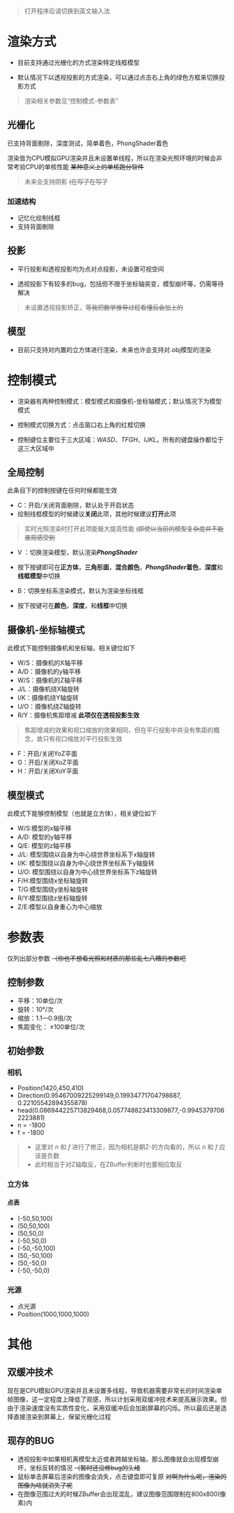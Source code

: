 > 打开程序后请切换到英文输入法
# 渲染方式
- 目前支持通过光栅化的方式渲染特定线框模型

- 默认情况下以透视投影的方式渲染，可以通过点击右上角的绿色方框来切换投影方式

> 渲染相关参数见“控制模式-参数表”

## 光栅化

已支持背面剔除，深度测试，简单着色，PhongShader着色

渲染皆为CPU模拟GPU渲染并且未设置单线程，所以在渲染光照环境的时候会非常考验CPU的单核性能 ~~某种意义上的单核跑分软件~~

> 未来会支持阴影 ~~(在写了在写了~~

### 加速结构
- 记忆化绘制线框
- 支持背面剔除

## 投影

- 平行投影和透视投影均为点对点投影，未设置可视空间

- 透视投影下有较多的bug，包括但不限于坐标轴突变，模型崩坏等，仍需等待解决

> 未设置透视投影矫正，~~等我把数学推导过程看懂后会加上的~~

## 模型

- 目前只支持对内置的立方体进行渲染，未来也许会支持对.obj模型的渲染

# 控制模式
- 渲染器有两种控制模式：模型模式和摄像机-坐标轴模式；默认情况下为模型模式

- 控制模式切换方式：点击窗口右上角的红框切换

- 控制键位主要位于三大区域：*WASD*、*TFGH*、*IJKL*。所有的键盘操作都位于这三大区域中

## 全局控制
此条目下的控制按键在任何时候都能生效
- C：开启/关闭背面剔除，默认处于开启状态
- 绘制线框模型的时候建议**关闭**此项，其他时候建议**打开**此项
 > 实时光照渲染时打开此项能极大提高性能 ~~(即使以当前的模型复杂度并不能直观感受到~~
 
- V ：切换渲染模型，默认渲染***PhongShader***
- 按下按键即可在**正方体**，**三角形面**，**混合颜色**，***PhongShader*着色**，**深度**和**线框模型**中切换

- B：切换坐标系渲染模式，默认为渲染坐标线框
- 按下按键可在**颜色**，**深度**，和**线框**中切换

## 摄像机-坐标轴模式
此模式下能控制摄像机和坐标轴，相关键位如下
- W/S：摄像机的X轴平移
- A/D：摄像机的y轴平移
- W/S：摄像机的Z轴平移
- J/L：摄像机绕X轴旋转
- I/K：摄像机绕Y轴旋转
- U/O：摄像机绕Z轴旋转
- R/Y：摄像机焦距增减 **此项仅在透视投影生效**
> 焦距增减的效果和视口缩放的效果相同，但在平行投影中并没有焦距的概念，故只有视口缩放对平行投影生效
- F：开启/关闭YoZ平面
- G：开启/关闭XoZ平面
- H：开启/关闭XoY平面
  
## 模型模式
此模式下能够控制模型（也就是立方体），相关键位如下
- W/S:模型的x轴平移
- A/D: 模型的y轴平移
- Q/E: 模型的z轴平移
- J/L: 模型围绕以自身为中心绕世界坐标系下x轴旋转
- I/K: 模型围绕以自身为中心绕世界坐标系下y轴旋转
- U/O: 模型围绕以自身为中心绕世界坐标系下z轴旋转
- F/H:模型围绕x坐标轴旋转
- T/G:模型围绕y坐标轴旋转
- R/Y:模型围绕z坐标轴旋转
- Z/E:模型以自身重心为中心缩放

# 参数表
仅列出部分参数 ~~（你也不想看光照和材质的那些乱七八糟的参数吧~~
## 控制参数
- 平移：10单位/次
- 旋转：10°/次
- 缩放：1.1—0.9倍/次
- 焦距变化： ±100单位/次

## 初始参数
### 相机
- Position(1420,450,410) 
- Direction(0.95467009225299149,0.19934771704798687,	0.22105542894355878)
- head(0.086944225713829468,0.057748823413309877,-0.99453797062223881)
- n = -1800
- f = -1800
>- 这里对 *n* 和 *f* 进行了修正，因为相机是朝Z-的方向看的，所以 *n* 和 *f* 应该是负数 
>- 此时相当于对Z轴取反，在ZBuffer判断时也要相应取反

### 立方体
#### 点表
- (-50,50,100)
- (50,50,100)
- (50,50,0)
- (-50,50,0)
- (-50,-50,100)
- (50,-50,100)
- (50,-50,0)
- (-50,-50,0)

### 光源
- 点光源 
- Position(1000,1000,1000)

# 其他
## 双缓冲技术
现在是CPU模拟GPU渲染并且未设置多线程，导致机器需要非常长的时间渲染单帧图像，这一定程度上降低了观感，所以计划采用双缓冲技术来提高展示效果。但由于渲染速度没有实质性变化，采用双缓冲后会加剧屏幕的闪烁。所以最后还是选择直接渲染到屏幕上，保留光栅化过程

## 现存的BUG
- 透视投影中如果相机离模型太近或者跨越坐标轴，那么图像就会出现模型崩坏，坐标反转的情况 ~~（暂时还没修bug的头绪~~
- 鼠标单击屏幕后渲染的图像会消失，点击键盘即可复原 ~~对啊为什么呢，渲染的图像为啥就消失了呢~~
- 在图像范围过大的时候ZBuffer会出现混乱，建议图像范围限制在800x800(像素)内